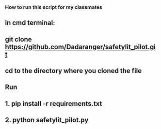 ### How to run this script for my classmates

## in cmd terminal:
## git clone https://github.com/Dadaranger/safetylit_pilot.git
## cd to the directory where you cloned the file
## Run
## 1. pip install -r requirements.txt
## 2. python safetylit_pilot.py
